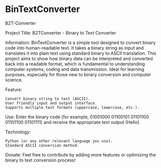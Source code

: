 # BinTextConverter
B2T-Converter

Project Title: B2TConverter - Binary to Text Converter

Information:
BinTextConverter is a simple tool designed to convert binary code into human-readable text. It takes a binary string as input and translates it into plain text using standard binary to ASCII translation. This project aims to show how binary data can be interpreted and converted back into a readable format, which is fundamental to understanding computer systems, coding and data transmission. Ideal for learning purposes, especially for those new to binary conversion and computer science.

Feature:

    Convert binary string to text (ASCII).
    User friendly input and output interface.
    Supports multiple text formats (uppercase, lowercase, etc.).

Use:
Enter the binary code (for example, 01001000 01100101 01101100 01101100 01101111) and receive the appropriate text output (Hello).

Technology:

    Python (or any other relevant language you use).
    Standard ASCII conversion method.

Donate:
Feel free to contribute by adding more features or optimizing the binary to text conversion process!

